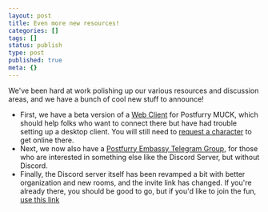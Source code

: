 ```yaml
---
layout: post
title: Even more new resources!
categories: []
tags: []
status: publish
type: post
published: true
meta: {}
---
```


We've been hard at work polishing up our various resources and discussion areas, and we have a bunch of cool new stuff to announce!

* First, we have a beta version of a [Web Client](https://muck.postfurry.net) for Postfurry MUCK, which should help folks who want to connect there but have had trouble setting up a desktop client. You will still need to [request a character](/muck/request) to get online there.
* Next, we now also have a [Postfurry Embassy Telegram Group](https://t.me/postfurryembassy), for those who are interested in something else like the Discord Server, but without Discord.
* Finally, the Discord server itself has been revamped a bit with better organization and new rooms, and the invite link has changed. If you're already there, you should be good to go, but if you'd like to join the fun, [use this link](https://discord.gg/Sc8cQsN)
